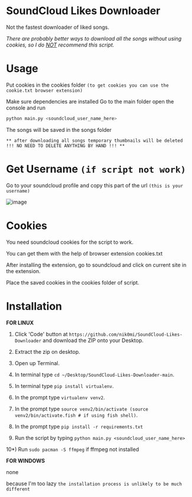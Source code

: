 # SoundCloud Likes Downloader

Not the fastest downloader of liked songs.

*There are probably better ways to download all the songs without using cookies, so I do <ins>NOT</ins> recommend this script.*

# Usage

Put cookies in the cookies folder `(to get cookies you can use the cookie.txt browser extension)`

Make sure dependencies are installed
Go to the main folder open the console and run 
```bash
python main.py <soundcloud_user_name_here>
```

The songs will be saved in the songs folder

`** after downloading all songs temporary thumbnails will be deleted !!! NO NEED TO DELETE ANYTHING BY HAND !!! **`

# Get Username `(if script not work)`

Go to your soundcloud profile and copy this part of the url `(this is your username)`

![image](https://github.com/user-attachments/assets/53cf9367-9f46-462d-9d10-af8302aae86c)


# Cookies

You need soundcloud cookies for the script to work. 

You can get them with the help of browser extension cookies.txt

After installing the extension, go to soundcloud and click on current site in the extension.

Place the saved cookies in the cookies folder of script.

# Installation

**FOR LINUX**

1) Click 'Code' button at `https://github.com/nik0mi/SoundCloud-Likes-Downloader` and download the ZIP onto your Desktop.

2) Extract the zip on desktop.

3) Open up Terminal.

4) In terminal type `cd ~/Desktop/SoundCloud-Likes-Downloader-main`.

5) In terminal type `pip install virtualenv`.

6) In the prompt type `virtualenv venv2`.

7) In the prompt type `source venv2/bin/activate (source venv2/bin/activate.fish # if using fish shell)`.

8) In the prompt type `pip install -r requirements.txt`

9) Run the script by typing `python main.py <soundcloud_user_name_here>`

10*) Run `sudo pacman -S ffmpeg` if ffmpeg not installed 

**FOR WINDOWS**

none

because I'm too lazy
`the installation process is unlikely to be much different`
